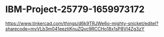 # IBM-Project-25779-1659973172
https://www.tinkercad.com/things/d6k9TRJWe6o-mighty-snicket/editel?sharecode=mvVLb3m041eeztiKnuZQvc9RCCHo18x1sP8VI4Zg3zY
